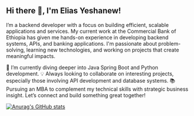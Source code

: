 ## Hi there 👋, I'm Elias Yeshanew!
I’m a backend developer with a focus on building efficient, scalable applications and services. My current work at the Commercial Bank of Ethiopia has given me hands-on experience in developing backend systems, APIs, and banking applications. I'm passionate about problem-solving, learning new technologies, and working on projects that create meaningful impacts.

🌱 I’m currently diving deeper into Java Spring Boot and Python development.
💡 Always looking to collaborate on interesting projects, especially those involving API development and database systems.
📚 Pursuing an MBA to complement my technical skills with strategic business insight.
Let’s connect and build something great together!

[![Anurag's GitHub stats](https://github-readme-stats.vercel.app/api?username=Sukkoth)](https://github.com/anuraghazra/github-readme-stats)
